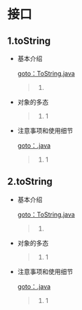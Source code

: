 # 接口

## 1.toString

*   基本介绍

    [goto：ToString.java](https://gitee.com/jia-yan\_dong/code/blob/master/Java/javacode/chapter08/src/com/hspedu/object\_/ToString.java)

    > 1.


*   对象的多态

    > 1. 1


*   注意事项和使用细节

    [goto：.java](jie-kou.md#id-6.-zuo-yong-yu)

    > 1. 1

## 2.toString

*   基本介绍

    [goto：ToString.java](https://gitee.com/jia-yan\_dong/code/blob/master/Java/javacode/chapter08/src/com/hspedu/object\_/ToString.java)

    > 1.


*   对象的多态

    > 1. 1


*   注意事项和使用细节

    [goto：.java](jie-kou.md#id-6.-zuo-yong-yu)

    > 1. 1
